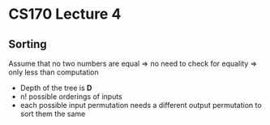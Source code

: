 # CS170 Lecture 4

## Sorting
Assume that no two numbers are equal => no need to check for equality => only less than computation
* Depth of the tree is **D**
* n! possible orderings of inputs
* each possible input permutation needs a different output permutation to sort them the same